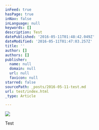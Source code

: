 ```yaml
---
inFeed: true
hasPage: true
inNav: false
inLanguage: null
keywords: []
description: Test
datePublished: '2016-05-11T01:48:42.049Z'
dateModified: '2016-05-11T01:47:03.257Z'
title: ''
author: []
authors: []
publisher:
  name: null
  domain: null
  url: null
  favicon: null
starred: false
sourcePath: _posts/2016-05-11-test.md
url: test/index.html
_type: Article

---
```

![](https://the-grid-user-content.s3-us-west-2.amazonaws.com/8b19cc0e-3b5d-473b-aabd-a2629ac8da75.jpg)

Test